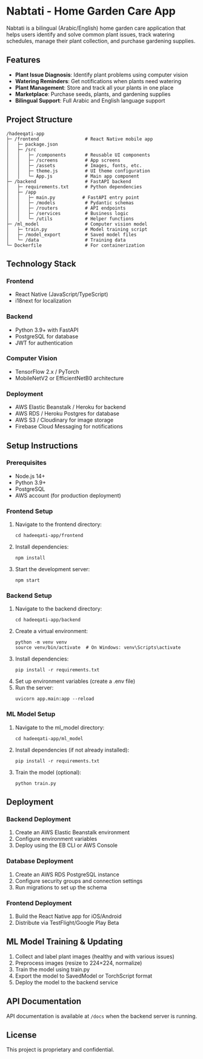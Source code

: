 # Nabtati - Home Garden Care App

Nabtati is a bilingual (Arabic/English) home garden care application that helps users identify and solve common plant issues, track watering schedules, manage their plant collection, and purchase gardening supplies.

## Features

- **Plant Issue Diagnosis**: Identify plant problems using computer vision
- **Watering Reminders**: Get notifications when plants need watering
- **Plant Management**: Store and track all your plants in one place
- **Marketplace**: Purchase seeds, plants, and gardening supplies
- **Bilingual Support**: Full Arabic and English language support

## Project Structure

```
/hadeeqati-app
├─ /frontend                 # React Native mobile app
│   ├─ package.json
│   ├─ /src
│   │   ├─ /components       # Reusable UI components
│   │   ├─ /screens          # App screens
│   │   ├─ /assets           # Images, fonts, etc.
│   │   ├─ theme.js          # UI theme configuration
│   │   └─ App.js            # Main app component
├─ /backend                  # FastAPI backend
│   ├─ requirements.txt      # Python dependencies
│   ├─ /app
│   │   ├─ main.py          # FastAPI entry point
│   │   ├─ /models           # Pydantic schemas
│   │   ├─ /routers          # API endpoints
│   │   ├─ /services         # Business logic
│   │   └─ /utils            # Helper functions
├─ /ml_model                 # Computer vision model
│   ├─ train.py              # Model training script
│   ├─ /model_export         # Saved model files
│   └─ /data                 # Training data
└─ Dockerfile                # For containerization
```

## Technology Stack

### Frontend
- React Native (JavaScript/TypeScript)
- i18next for localization

### Backend
- Python 3.9+ with FastAPI
- PostgreSQL for database
- JWT for authentication

### Computer Vision
- TensorFlow 2.x / PyTorch
- MobileNetV2 or EfficientNetB0 architecture

### Deployment
- AWS Elastic Beanstalk / Heroku for backend
- AWS RDS / Heroku Postgres for database
- AWS S3 / Cloudinary for image storage
- Firebase Cloud Messaging for notifications

## Setup Instructions

### Prerequisites
- Node.js 14+
- Python 3.9+
- PostgreSQL
- AWS account (for production deployment)

### Frontend Setup
1. Navigate to the frontend directory:
   ```
   cd hadeeqati-app/frontend
   ```
2. Install dependencies:
   ```
   npm install
   ```
3. Start the development server:
   ```
   npm start
   ```

### Backend Setup
1. Navigate to the backend directory:
   ```
   cd hadeeqati-app/backend
   ```
2. Create a virtual environment:
   ```
   python -m venv venv
   source venv/bin/activate  # On Windows: venv\Scripts\activate
   ```
3. Install dependencies:
   ```
   pip install -r requirements.txt
   ```
4. Set up environment variables (create a .env file)
5. Run the server:
   ```
   uvicorn app.main:app --reload
   ```

### ML Model Setup
1. Navigate to the ml_model directory:
   ```
   cd hadeeqati-app/ml_model
   ```
2. Install dependencies (if not already installed):
   ```
   pip install -r requirements.txt
   ```
3. Train the model (optional):
   ```
   python train.py
   ```

## Deployment

### Backend Deployment
1. Create an AWS Elastic Beanstalk environment
2. Configure environment variables
3. Deploy using the EB CLI or AWS Console

### Database Deployment
1. Create an AWS RDS PostgreSQL instance
2. Configure security groups and connection settings
3. Run migrations to set up the schema

### Frontend Deployment
1. Build the React Native app for iOS/Android
2. Distribute via TestFlight/Google Play Beta

## ML Model Training & Updating

1. Collect and label plant images (healthy and with various issues)
2. Preprocess images (resize to 224×224, normalize)
3. Train the model using train.py
4. Export the model to SavedModel or TorchScript format
5. Deploy the model to the backend service

## API Documentation

API documentation is available at `/docs` when the backend server is running.

## License

This project is proprietary and confidential.
